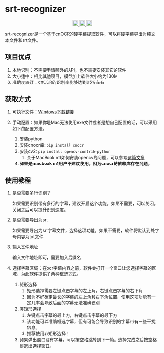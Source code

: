 # srt-recognizer
<p align="center">
  <a href="https://github.com/qyxtim/srt-recognizer/blob/master/LICENSE">
    <img height="18px" alt="License" src="https://img.shields.io/github/license/qyxtim/srt-recognizer">
  </a>
  <a href="https://github.com/qyxtim/modern-poetry/graphs/contributors">
    <img height="18px" alt="Contributors" src="https://img.shields.io/github/contributors/qyxtim/srt-recognizer.svg">
  </a>
  <a href="https://github.com/qyxtim/modern-poetry/graphs/contributors">
    <img height="18px" alt="Contributors" src="https://img.shields.io/badge/PR-welcome-green">
  </a>
</p>

srt-recognizer是一个基于cnOCR的硬字幕提取软件，可以将硬字幕导出为纯文本文件和srt文件。

## 项目优点

1. 本地识别：不需要申请额外的API，也不需要安装其它的软件
2. 大小适中：相比其他项目，模型加上软件大小约为130M
3. 准确度较好：cnOCR的识别率能够达到95%左右

## 获取方式

1. 可执行文件：[Windows下载链接](https://github.com/qyxtim/srt-recognizer/releases/download/1.0/subtitle.exe)

2. 手动配置：如果你是Mac无法使用exe文件或者是想自己配置的话，可以采用如下的配置方法。

	1. 安装python
	2. 安装cnocr库: `pip install cnocr `
	3. 安装cv2: `pip install opencv-contrib-python`
	   1. 关于MacBook m1如何安装opencv的问题，可以参考[这篇文章](https://www.cnblogs.com/Coder-Photographer/p/14320872.html)
	4. **如果是macbook m1用户不建议使用，因为cnocr的依赖库存在问题。**

## 使用教程

1. 是否需要多行识别？

	如果需要识别带有多行的字幕，建议开启这个功能。如果不需要，可以关闭。关闭之后可以提升识别速度。

2. 是否需要导出为srt

	如果需要导出为srt字幕文件，选择这项功能。如果不需要，软件将默认到处字母内容为txt文件

3. 输入文件地址

	输入文件地址即可，需要加入后缀名

4. 选择字幕区域：在ocr字幕内容之前，软件会打开一个窗口让您选择字幕的区域，为此软件提供了两种框选方式。
	1. 矩形选择
		1. 矩形选择需要左键点击字幕的左上角，右键点击字幕的右下角
		2. 因为不好确定最长的字幕的左上角和右下角位置，使用这项功能有一定几率会导致后面的字幕无法准确识别
	2. 非矩形选择
		1. 左键点击字幕的最上方，右键点击字幕的最下方
		2. 该功能可以准确框选字幕，但有可能会导致识别的字幕带有一些干扰信息。
		3. 推荐使用非矩形选择！
	3. 如果弹出窗口没有字幕，可以按空格跳转到下一帧。选择完成之后按空格键退出选择窗口。
